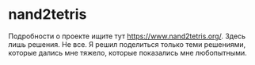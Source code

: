 # nand2tetris
Подробности о проекте ищите тут https://www.nand2tetris.org/.
Здесь лишь решения. Не все.
Я решил поделиться только теми решениями, 
которые дались мне тяжело, 
которые показались мне любопытными.
